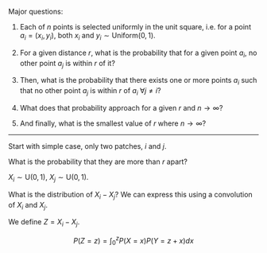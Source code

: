 Major questions:

1. Each of $n$ points is selected uniformly in the unit square, i.e. 
for a point $a_i = (x_i, y_i)$, both $x_i$ and $y_i \sim \text{Uniform}(0,1)$. 

2. For a given distance $r$, what is the probability that for a given point $a_i$,
no other point $a_j$ is within $r$ of it?

3. Then, what is the probability that there exists one or more points $a_i$ such
that no other point $a_j$ is within $r$ of $a_i \ \forall j \neq i$? 

4. What does that probability approach for a given $r$ and $n \to \infty$?

5. And finally, what is the smallest value of $r$ where $n \to \infty$?


---

Start with simple case, only two patches, $i$ and $j$.

What is the probability that they are more than $r$ apart?

$X_i \sim \text{U}(0,1)$, $X_j \sim \text{U}(0,1)$.

What is the distribution of $X_i - X_j$? We can express this using a convolution
of $X_i$ and $X_j$. 

We define $Z = X_i - X_j$.

$$P(Z=z) = \int_0^z P(X=x)P(Y=z+x) dx$$